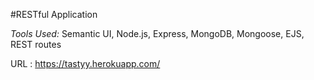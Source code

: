 #RESTful Application

_Tools Used:_ Semantic UI, Node.js, Express, MongoDB, Mongoose, EJS, REST routes

URL : https://tastyy.herokuapp.com/
